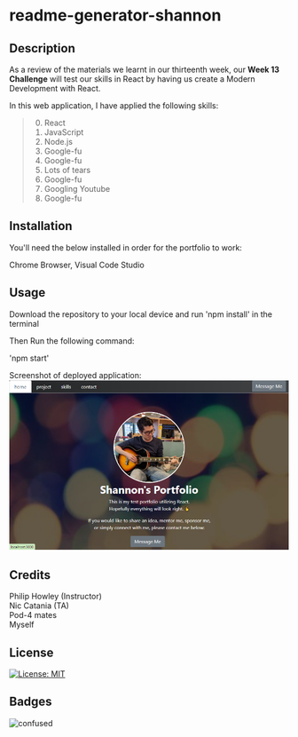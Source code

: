 # readme-generator-shannon

## Description

As a review of the materials we learnt in our thirteenth week, our **Week 13 Challenge** will test our skills in React by having us create a Modern Development with React.

In this web application, I have applied the following skills:

>00. React
>01. JavaScript
>02. Node.js
>03. Google-fu
>04. Google-fu
>05. Lots of tears
>06. Google-fu
>07. Googling Youtube
>08. Google-fu

## Installation

You'll need the below installed in order for the portfolio to work:

Chrome Browser, Visual Code Studio

## Usage 

Download the repository to your local device and run 'npm install' in the terminal

Then Run the following command:

'npm start'

Screenshot of deployed application:
![screenshots](src/assets/projects/screenshot.png)



## Credits

Philip Howley (Instructor)<br>
Nic Catania (TA)<br>
Pod-4 mates<br>
Myself

## License

[![License: MIT](https://img.shields.io/badge/License-MIT-yellow.svg)](https://opensource.org/licenses/MIT)

## Badges

![confused](https://img.shields.io/badge/status-confused-navy)
